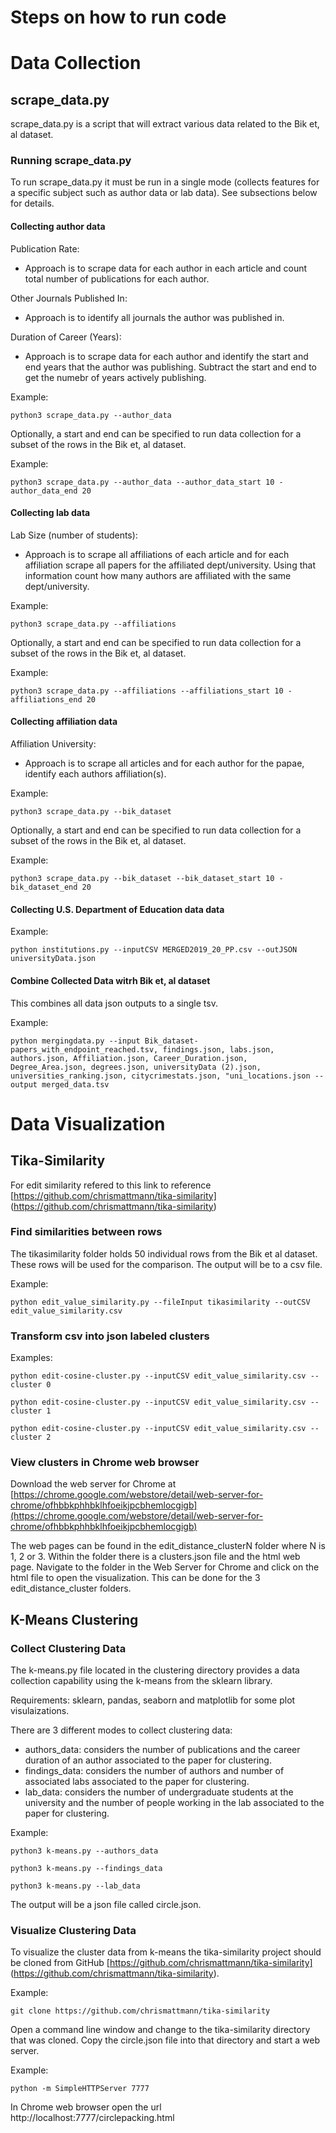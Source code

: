 # Steps on how to run code 

# Data Collection
## scrape_data.py
scrape_data.py is a script that will extract various data related to the Bik et, al dataset.

### Running scrape_data.py
To run scrape_data.py it must be run in a single mode (collects features for a specific subject such as author data or lab data).  See subsections below for details.

#### Collecting author data
Publication Rate:<br/>
- Approach is to scrape data for each author in each article and count total number of publications for each author.

Other Journals Published In:<br/>
- Approach is to identify all journals the author was published in.

Duration of Career (Years):<br/> 
- Approach is to scrape data for each author and identify the start and end years that the author was publishing.  Subtract the start and end to get the numebr of years actively publishing.

Example:<br/>

    python3 scrape_data.py --author_data

Optionally, a start and end can be specified to run data collection for a subset of the rows in the Bik et, al dataset.

Example:<br/>

    python3 scrape_data.py --author_data --author_data_start 10 -author_data_end 20

#### Collecting lab data
Lab Size (number of students):<br/>
- Approach is to scrape all affiliations of each article and for each affiliation scrape all papers for the affiliated dept/university.  Using that information count how many authors are affiliated with the same dept/university.

Example:<br/>

    python3 scrape_data.py --affiliations

Optionally, a start and end can be specified to run data collection for a subset of the rows in the Bik et, al dataset.

Example:<br/>

    python3 scrape_data.py --affiliations --affiliations_start 10 -affiliations_end 20

#### Collecting affiliation data
Affiliation University:<br/>
- Approach is to scrape all articles and for each author for the papae, identify each authors affiliation(s).

Example:<br/>

    python3 scrape_data.py --bik_dataset

Optionally, a start and end can be specified to run data collection for a subset of the rows in the Bik et, al dataset.

Example:<br/>

    python3 scrape_data.py --bik_dataset --bik_dataset_start 10 -bik_dataset_end 20

#### Collecting U.S. Department of Education data data

Example:<br/>

    python institutions.py --inputCSV MERGED2019_20_PP.csv --outJSON universityData.json

#### Combine Collected Data witrh Bik et, al dataset
This combines all data json outputs to a single tsv.

Example:<br/>

    python mergingdata.py --input Bik_dataset-papers_with_endpoint_reached.tsv, findings.json, labs.json, authors.json, Affiliation.json, Career_Duration.json, Degree_Area.json, degrees.json, universityData (2).json, universities_ranking.json, citycrimestats.json, "uni_locations.json --output merged_data.tsv

# Data Visualization

## Tika-Similarity

For edit similarity refered to this link to reference [https://github.com/chrismattmann/tika-similarity] (https://github.com/chrismattmann/tika-similarity)

### Find similarities between rows 

The tikasimilarity folder holds 50 individual rows from the Bik et al dataset.  These rows will be used for the comparison.  The output will be to a csv file.

Example:<br/>

    python edit_value_similarity.py --fileInput tikasimilarity --outCSV edit_value_similarity.csv

### Transform csv into json labeled clusters
Examples:<br/>

    python edit-cosine-cluster.py --inputCSV edit_value_similarity.csv --cluster 0

    python edit-cosine-cluster.py --inputCSV edit_value_similarity.csv --cluster 1

    python edit-cosine-cluster.py --inputCSV edit_value_similarity.csv --cluster 2

### View clusters in Chrome web browser

Download the web server for Chrome at [https://chrome.google.com/webstore/detail/web-server-for-chrome/ofhbbkphhbklhfoeikjpcbhemlocgigb](https://chrome.google.com/webstore/detail/web-server-for-chrome/ofhbbkphhbklhfoeikjpcbhemlocgigb)

The web pages can be found in the edit_distance_clusterN folder where N is 1, 2 or 3.  Within the folder there is a clusters.json file and the html web page.  Navigate to the folder in the Web Server for Chrome and click on the html file to open the visualization.  This can be done for the 3 edit_distance_cluster folders.

## K-Means Clustering

### Collect Clustering Data

The k-means.py file located in the clustering directory provides a data collection capability using the k-means from the sklearn library.

Requirements:  sklearn, pandas, seaborn and matplotlib for some plot visulaizations.

There are 3 different modes to collect clustering data:  
- authors_data: considers the number of publications and the career duration of an author associated to the paper for clustering.
- findings_data: considers the number of authors and number of associated labs associated to the paper for clustering.
- lab_data: considers the number of undergraduate students at the university and the number of people working in the lab associated to the paper for clustering.

Example:<br/>

    python3 k-means.py --authors_data

    python3 k-means.py --findings_data

    python3 k-means.py --lab_data

The output will be a json file called circle.json.

### Visualize Clustering Data

To visualize the cluster data from k-means the tika-similarity project should be cloned from GitHub [https://github.com/chrismattmann/tika-similarity] (https://github.com/chrismattmann/tika-similarity).

Example:<br/>

    git clone https://github.com/chrismattmann/tika-similarity

Open a command line window and change to the tika-similarity directory that was cloned.  Copy the circle.json file into that directory and start a web server.

Example:<br/>

    python -m SimpleHTTPServer 7777

In Chrome web browser open the url http://localhost:7777/circlepacking.html